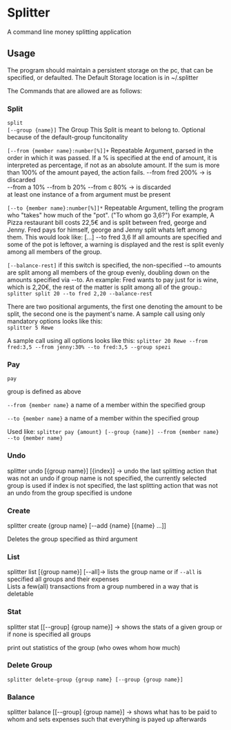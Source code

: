 # Splitter

A command line money splitting application

## Usage

The program should maintain a persistent storage on the pc, that can be specified, or defaulted.
The Default Storage location is in  ~/.splitter

The Commands that are allowed are as follows:

### Split

```split```  
```[--group {name}]``` The Group This Split is meant to belong to. Optional because of the default-group funcitonality

```[--from {member name}:number[%]]+``` Repeatable Argument, parsed in the order in which it was passed.
If a % is specified at the end of amount, it is interpreted as percentage, if not as an absolute amount.
If the sum is more than 100% of the amount payed, the action fails.
--from fred 200% -> is discarded  
--from a 10% --from b 20% --from c 80% -> is discarded  
at least one instance of a from argument must be present

```[--to {member name}:number[%]]*``` Repeatable Argument, telling the program who "takes" how much of the "pot".
("To whom go 3,6?")
For example, A Pizza restaurant bill costs 22,5€ and is split between fred, george and Jenny.
Fred pays for himself, george and Jenny split whats left among them.
This would look like: [...] --to fred 3,6
If all amounts are specified and some of the pot is leftover, a warning is displayed and the rest is split evenly
among all members of the group.

```[--balance-rest]``` if this switch is specified, the non-specified --to amounts are split among all members of the
group
evenly, doubling down on the amounts specified via --to.
An example: Fred wants to pay just for is wine, which is 2,20€, the rest of the matter is split among all of the
group.:  
```splitter split 20 --to fred 2,20 --balance-rest```

There are two positional arguments, the first one denoting the amount to be split, the second one is the payment's name.
A sample call using only mandatory options looks like this:  
```splitter 5 Rewe```

A sample call using all options looks like this:
```splitter 20 Rewe --from fred:3,5 --from jenny:30% --to fred:3,5 --group spezi```

### Pay

```pay```

group is defined as above

```--from {member name}``` a name of a member within the specified group

```--to {member name}``` a name of a member within the specified group

Used like:
```splitter pay {amount} [--group {name}] --from {member name} --to {member name}```

### Undo

splitter undo [{group name}] [{index}] -> undo the last splitting action that was not an undo
if group name is not specified, the currently selected group is used
if index is not specified, the last splitting action that was not an undo from the group specified is undone

### Create

splitter create {group name} [--add {name} [{name} ...]]

Deletes the group specified as third argument

### List

splitter list [{group name}] [--all]-> lists the group name or if `--all` is specified all groups and their expenses  
Lists a few(all) transactions from a group numbered in a way that is deletable

### Stat

splitter stat [[--group] {group name}] -> shows the stats of a given group or if none is specified all groups

print out statistics of the group (who owes whom how much)

### Delete Group

```splitter delete-group {group name} [--group {group name}]```

### Balance

splitter balance [[--group] {group name}] -> shows what has to be paid to whom and sets expenses such that everything is
payed up afterwards